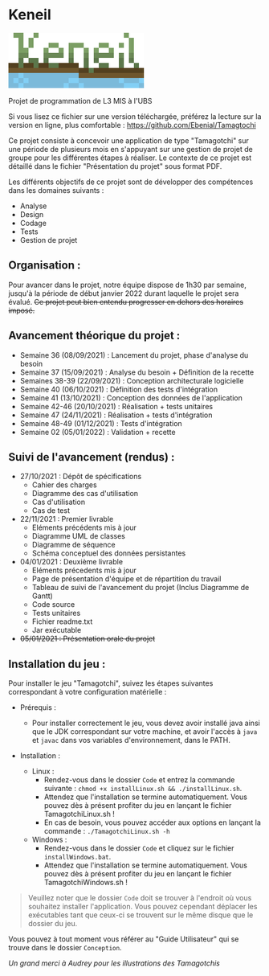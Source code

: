 # Keneil

![alt text](https://github.com/Ebenial/Tamagotchi/blob/master/Code/resources/others/keneil_logo.png)

Projet de programmation de L3 MIS à l'UBS


Si vous lisez ce fichier sur une version téléchargée, préférez la lecture sur la version en ligne, plus comfortable :
https://github.com/Ebenial/Tamagtochi

Ce projet consiste à concevoir une application de type "Tamagotchi" sur une période de plusieurs mois en s'appuyant sur une gestion de projet de groupe pour les différentes étapes à réaliser.
Le contexte de ce projet est détaillé dans le fichier "Présentation du projet" sous format PDF.

Les différents objectifs de ce projet sont de développer des compétences dans les domaines suivants :
* Analyse
* Design
* Codage
* Tests
* Gestion de projet

    
Organisation :
-
Pour avancer dans le projet, notre équipe dispose de 1h30 par semaine, jusqu'à la période de début janvier 2022 durant laquelle le projet sera évalué.
~~Ce projet peut bien entendu progresser en dehors des horaires imposé.~~


Avancement théorique du projet :
-
* Semaine 36 (08/09/2021) : Lancement du projet, phase d'analyse du besoin
* Semaine 37 (15/09/2021) : Analyse du besoin + Définition de la recette
* Semaines 38-39 (22/09/2021) : Conception architecturale logicielle
* Semaine 40 (06/10/2021) : Définition des tests d'intégration
* Semaine 41 (13/10/2021) : Conception des données de l'application
* Semaine 42-46 (20/10/2021) : Réalisation + tests unitaires
* Semaine 47 (24/11/2021) : Réalisation + tests d'intégration
* Semaine 48-49 (01/12/2021) : Tests d'intégration
* Semaine 02 (05/01/2022) : Validation + recette

Suivi de l'avancement (rendus) :
-
* 27/10/2021 : Dépôt de spécifications 
	* Cahier des charges
	* Diagramme des cas d'utilisation
	* Cas d'utilisation
	* Cas de test
* 22/11/2021 : Premier livrable 
	* Eléments précédents mis à jour
	* Diagramme UML de classes
	* Diagramme de séquence
	* Schéma conceptuel des données persistantes
* 04/01/2021 : Deuxième livrable 
	* Eléments précedents mis à jour
	* Page de présentation d'équipe et de répartition du travail
	* Tableau de suivi de l'avancement du projet (Inclus Diagramme de Gantt)
	* Code source
	* Tests unitaires
	* Fichier readme.txt
	* Jar exécutable
* ~~05/01/2021 : Présentation orale du projet~~

Installation du jeu :
-
Pour installer le jeu "Tamagotchi", suivez les étapes suivantes correspondant à votre configuration matérielle :


* Prérequis :
	* Pour installer correctement le jeu, vous devez avoir installé java ainsi que le JDK correspondant sur votre machine, et avoir l'accès à ```java``` et ```javac``` dans vos variables d'environnement, dans le PATH.

* Installation :
	* Linux :
		* Rendez-vous dans le dossier ```Code``` et entrez la commande suivante : ```chmod +x installLinux.sh && ./installLinux.sh```.
		* Attendez que l'installation se termine automatiquement. Vous pouvez dès à présent profiter du jeu en lançant le fichier TamagotchiLinux.sh !
		* En cas de besoin, vous pouvez accéder aux options en lançant la commande : ```./TamagotchiLinux.sh -h```
	* Windows :
		* Rendez-vous dans le dossier ```Code``` et cliquez sur le fichier ```installWindows.bat```.
		* Attendez que l'installation se termine automatiquement. Vous pouvez dès à présent profiter du jeu en lançant le fichier TamagotchiWindows.sh !

> Veuillez noter que le dossier ```Code``` doit se trouver à l'endroit où vous souhaitez installer l'application. Vous pouvez cependant déplacer les exécutables tant que ceux-ci se trouvent sur le même disque que le dossier du jeu.


Vous pouvez à tout moment vous référer au "Guide Utilisateur" qui se trouve dans le dossier ```Conception```.



*Un grand merci à Audrey pour les illustrations des Tamagotchis*
